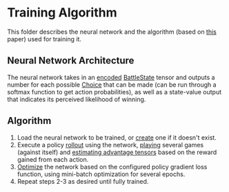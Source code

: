 # Training Algorithm
This folder describes the neural network and the algorithm (based on [this](https://arxiv.org/pdf/1707.06347.pdf) paper) used for training it.

## Neural Network Architecture
The neural network takes in an [encoded](/src/ai/encodeBattleState.ts) [BattleState](/src/battle/state/BattleState.ts) tensor and outputs a number for each possible [Choice](/src/battle/agent/Choice.ts) that can be made (can be run through a softmax function to get action probabilities), as well as a state-value output that indicates its perceived likelihood of winning.

## Algorithm
1. Load the neural network to be trained, or [create](model.ts) one if it doesn't exist.
2. Execute a policy [rollout](rollout.ts) using the network, [playing](sim/simulators.ts) several games (against itself) and [estimating advantage tensors](learn/augmentExperiences.ts) based on the reward gained from each action.
3. [Optimize](learn/learn.ts) the network based on the configured policy gradient loss function, using mini-batch optimization for several epochs.
4. Repeat steps 2-3 as desired until fully trained.
